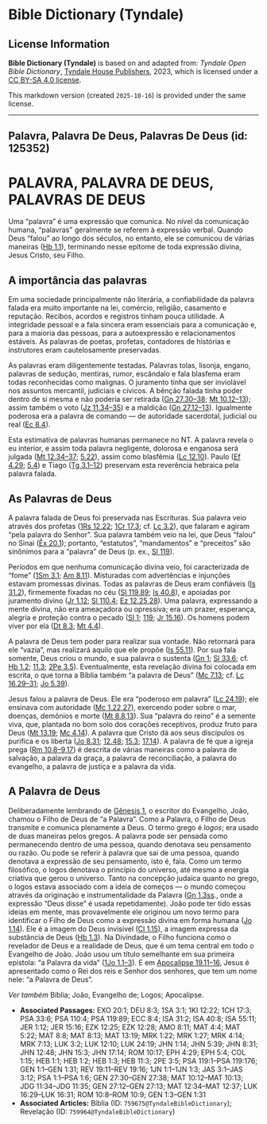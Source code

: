 # Bible Dictionary (Tyndale)

## License Information

**Bible Dictionary (Tyndale)** is based on and adapted from: _Tyndale Open Bible Dictionary_, [Tyndale House Publishers](https://tyndaleopenresources.com/), 2023, which is licensed under a [CC BY-SA 4.0 license](https://creativecommons.org/licenses/by-sa/4.0/legalcode.en).

This markdown version (created `2025-10-16`) is provided under the same license.



--------------------------------

## Palavra, Palavra De Deus, Palavras De Deus (id: 125352)

PALAVRA, PALAVRA DE DEUS, PALAVRAS DE DEUS
==========================================

Uma “palavra” é uma expressão que comunica. No nível da comunicação humana, “palavras" geralmente se referem à expressão verbal. Quando Deus “falou” ao longo dos séculos, no entanto, ele se comunicou de várias maneiras ([Hb 1\.1](https://ref.ly/Heb1:1)), terminando nesse epítome de toda expressão divina, Jesus Cristo, seu Filho.

A importância das palavras
--------------------------

Em uma sociedade principalmente não literária, a confiabilidade da palavra falada era muito importante na lei, comércio, religião, casamento e reputação. Recibos, acordos e registros tinham pouca utilidade. A integridade pessoal e a fala sincera eram essenciais para a comunicação e, para a maioria das pessoas, para a autoexpressão e relacionamentos estáveis. As palavras de poetas, profetas, contadores de histórias e instrutores eram cautelosamente preservadas.

As palavras eram diligentemente testadas. Palavras tolas, lisonja, engano, palavras de sedução, mentiras, rumor, escândalo e fala blasfema eram todas reconhecidas como malignas. O juramento tinha que ser inviolável nos assuntos mercantil, judiciais e cívicos. A bênção falada tinha poder dentro de si mesma e não poderia ser retirada ([Gn 27\.30–38](https://ref.ly/Gen27:30-Gen27:38); [Mt 10\.12–13](https://ref.ly/Matt10:12-Matt10:13)); assim também o voto ([Jz 11\.34–35](https://ref.ly/Judg11:34-Judg11:35)) e a maldição ([Gn 27\.12–13](https://ref.ly/Gen27:12-Gen27:13)). Igualmente poderosa era a palavra de comando — de autoridade sacerdotal, judicial ou real ([Ec 8\.4](https://ref.ly/Eccl8:4)).

Esta estimativa de palavras humanas permanece no NT. A palavra revela o eu interior, e assim toda palavra negligente, dolorosa e enganosa será julgada ([Mt 12\.34–37](https://ref.ly/Matt12:34-Matt12:37); [5\.22](https://ref.ly/Matt5:22)), assim como blasfêmia ([Lc 12\.10](https://ref.ly/Luke12:10)). Paulo ([Ef 4\.29](https://ref.ly/Eph4:29); [5\.4](https://ref.ly/Eph5:4)) e Tiago ([Tg 3\.1–12](https://ref.ly/Jas3:1-Jas3:12)) preservam esta reverência hebraica pela palavra falada.

As Palavras de Deus
-------------------

A palavra falada de Deus foi preservada nas Escrituras. Sua palavra veio através dos profetas ([1Rs 12\.22](https://ref.ly/1Kgs12:22); [1Cr 17\.3](https://ref.ly/1Chr17:3); cf. [Lc 3\.2](https://ref.ly/Luke3:2)), que falaram e agiram “pela palavra do Senhor”. Sua palavra também veio na lei, que Deus “falou” no Sinai ([Êx 20\.1](https://ref.ly/Exod20:1)); portanto, “estatutos”, “mandamentos” e “preceitos” são sinônimos para a “palavra” de Deus (p. ex., [Sl 119](https://ref.ly/Ps119:1-Ps119:176)).

Períodos em que nenhuma comunicação divina veio, foi caracterizada de “fome” ([1Sm 3\.1](https://ref.ly/1Sam3:1); [Am 8\.11](https://ref.ly/Amos8:11)). Misturadas com advertências e injunções estavam promessas divinas. Todas as palavras de Deus eram confiáveis ([Is 31\.2](https://ref.ly/Isa31:2)), firmemente fixadas no céu ([Sl 119\.89](https://ref.ly/Ps119:89); [Is 40\.8](https://ref.ly/Isa40:8)), e apoiadas por juramento divino ([Jr 1\.12](https://ref.ly/Jer1:12); [Sl 110\.4](https://ref.ly/Ps110:4); [Ez 12\.25,28](https://ref.ly/Ezek12:25)). Uma palavra, expressando a mente divina, não era ameaçadora ou opressiva; era um prazer, esperança, alegria e proteção contra o pecado ([Sl 1](https://ref.ly/Ps1:1-Ps1:6); [119](https://ref.ly/Ps119:1-Ps119:176); [Jr 15\.16](https://ref.ly/Jer15:16)). Os homens podem viver por ela ([Dt 8\.3](https://ref.ly/Deut8:3); [Mt 4\.4](https://ref.ly/Matt4:4)).

A palavra de Deus tem poder para realizar sua vontade. Não retornará para ele “vazia”, mas realizará aquilo que ele propõe ([Is 55\.11](https://ref.ly/Isa55:11)). Por sua fala somente, Deus criou o mundo, e sua palavra o sustenta ([Gn 1](https://ref.ly/Gen1:1-Gen1:31); [Sl 33\.6](https://ref.ly/Ps33:6); cf. [Hb 1\.2](https://ref.ly/Heb1:2); [11\.3](https://ref.ly/Heb11:3); [2Pe 3\.5](https://ref.ly/2Pet3:5)). Eventualmente, esta revelação divina foi colocada em escrita, o que torna a Bíblia também “a palavra de Deus” ([Mc 7\.13](https://ref.ly/Mark7:13); cf. [Lc 16\.29–31](https://ref.ly/Luke16:29-Luke16:31); [Jo 5\.39](https://ref.ly/John5:39)).

Jesus falou a palavra de Deus. Ele era “poderoso em palavra” ([Lc 24\.19](https://ref.ly/Luke24:19)); ele ensinava com autoridade ([Mc 1\.22,27](https://ref.ly/Mark1:22)), exercendo poder sobre o mar, doenças, demônios e morte ([Mt 8\.8,13](https://ref.ly/Matt8:8)). Sua “palavra do reino” é a semente viva, que, plantada no bom solo dos corações receptivos, produz fruto para Deus ([Mt 13\.19](https://ref.ly/Matt13:19); [Mc 4\.14](https://ref.ly/Mark4:14)). A palavra que Cristo dá aos seus discípulos os purifica e os liberta ([Jo 8\.31](https://ref.ly/John8:31); [12\.48](https://ref.ly/John12:48); [15\.3](https://ref.ly/John15:3); [17\.14](https://ref.ly/John17:14)). A palavra de fé que a igreja prega ([Rm 10\.8–9,17](https://ref.ly/Rom10:8-Rom10:9)) é descrita de várias maneiras como a palavra de salvação, a palavra da graça, a palavra de reconciliação, a palavra do evangelho, a palavra de justiça e a palavra da vida.

A Palavra de Deus
-----------------

Deliberadamente lembrando de [Gênesis 1](https://ref.ly/Gen1:1-Gen1:31), o escritor do Evangelho, João, chamou o Filho de Deus de “a Palavra”. Como a Palavra, o Filho de Deus transmite e comunica plenamente a Deus. O termo grego é *logos*; era usado de duas maneiras pelos gregos. A palavra pode ser pensada como permanecendo dentro de uma pessoa, quando denotava seu pensamento ou razão. Ou pode se referir à palavra que sai de uma pessoa, quando denotava a expressão de seu pensamento, isto é, fala. Como um termo filosófico, o logos denotava o princípio do universo, até mesmo a energia criativa que gerou o universo. Tanto na concepção judaica quanto no grego, o logos estava associado com a ideia de começos — o mundo começou através da originação e instrumentalidade da Palavra ([Gn 1\.3ss](https://ref.ly/Gen1:3-Gen1:31)., onde a expressão “Deus disse” é usada repetidamente). João pode ter tido essas ideias em mente, mas provavelmente ele originou um novo termo para identificar o Filho de Deus como a expressão divina em forma humana ([Jo 1\.14](https://ref.ly/John1:14)). Ele é a imagem do Deus invisível ([Cl 1\.15](https://ref.ly/Col1:15)), a imagem expressa da substância de Deus ([Hb 1\.3](https://ref.ly/Heb1:3)). Na Divindade, o Filho funciona como o revelador de Deus e a realidade de Deus, que é um tema central em todo o Evangelho de João. João usou um título semelhante em sua primeira epístola: “a Palavra da vida” ([1Jo 1\.1–3](https://ref.ly/1John1:1-1John1:3)). E em [Apocalipse 19\.11–16](https://ref.ly/Rev19:11-Rev19:16), Jesus é apresentado como o Rei dos reis e Senhor dos senhores, que tem um nome nele: “a Palavra de Deus”.

*Ver também* Bíblia; João, Evangelho de; Logos; Apocalipse.

* **Associated Passages:** EXO 20:1; DEU 8:3; 1SA 3:1; 1KI 12:22; 1CH 17:3; PSA 33:6; PSA 110:4; PSA 119:89; ECC 8:4; ISA 31:2; ISA 40:8; ISA 55:11; JER 1:12; JER 15:16; EZK 12:25; EZK 12:28; AMO 8:11; MAT 4:4; MAT 5:22; MAT 8:8; MAT 8:13; MAT 13:19; MRK 1:22; MRK 1:27; MRK 4:14; MRK 7:13; LUK 3:2; LUK 12:10; LUK 24:19; JHN 1:14; JHN 5:39; JHN 8:31; JHN 12:48; JHN 15:3; JHN 17:14; ROM 10:17; EPH 4:29; EPH 5:4; COL 1:15; HEB 1:1; HEB 1:2; HEB 1:3; HEB 11:3; 2PE 3:5; PSA 119:1–PSA 119:176; GEN 1:1–GEN 1:31; REV 19:11–REV 19:16; 1JN 1:1–1JN 1:3; JAS 3:1–JAS 3:12; PSA 1:1–PSA 1:6; GEN 27:30–GEN 27:38; MAT 10:12–MAT 10:13; JDG 11:34–JDG 11:35; GEN 27:12–GEN 27:13; MAT 12:34–MAT 12:37; LUK 16:29–LUK 16:31; ROM 10:8–ROM 10:9; GEN 1:3–GEN 1:31
* **Associated Articles:** Bíblia (ID: `759675@TyndaleBibleDictionary`); Revelação (ID: `759964@TyndaleBibleDictionary`)


